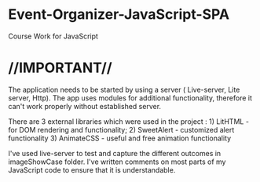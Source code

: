# Event-Organizer-JavaScript-SPA
 Course Work for JavaScript

# //IMPORTANT//

The application needs to be started by using a server ( Live-server, Lite server, Http).
The app uses modules for additional functionality, therefore it can't work properly without established server.

There are 3 external libraries which were used in the project :
	1) LitHTML - for DOM rendering and functionality;
	2) SweetAlert - customized alert functionality
	3) AnimateCSS - useful and free animation functionality

I've used live-server to test and capture the different outcomes in imageShowCase folder.
I've written comments on most parts of my JavaScript code to ensure that it is understandable.

